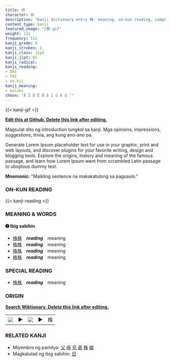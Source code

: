 ```yaml
---
title: 株
character: 株
description: "Kanji dictionary entry 株: meaning, on-kun reading, compounds, origin, related kanji"
content_type: kanji
featured_image: "/株.gif"
weight: 111
frequency: 111
kanji_grade: 9
kanji_strokes: 1
kanji_class: Jōyō
kanji_jlpt: N1
kanji_radical: 
kanji_reading: 
- DAI
- TAI
- oo-kii
kanji_meaning:
- malaki
chōon: "Ā Ī Ū Ē Ō ā ī ū ē ō ’"
---
```

[//]: # (Don't edit the line below. Kanji animated GIF code is automatically generated.)
{{< kanji-gif >}}

[//]: # (Edit below this line.)

**[Edit this at Github. Delete this link after editing.](https://github.com/tim0g/tim/tree/main/content/kanji/株/index.md)**

Magsulat dito ng introduction tungkol sa kanji. Mga opinions, impressions, suggestions, trivia, ang kung ano-ano pa.

Generate Lorem Ipsum placeholder text for use in your graphic, print and web layouts, and discover plugins for your favorite writing, design and blogging tools. Explore the origins, history and meaning of the famous passage, and learn how Lorem Ipsum went from scrambled Latin passage to ubiqitous dummy text.
 
**Mnemonic:** "Maikling sentence na makakatulong sa pagsaulo."

### ON-KUN READING

[//]: # (Don't edit the line below. ON-KUN READING code is automatically generated.)
{{< kanji-reading >}}

### MEANING & WORDS

#### ➊ **Ibig sabihin**
  - [株](../株)[株](../株)　***reading***　meaning
  - [株](../株)[株](../株)　***reading***　meaning
  - [株](../株)[株](../株)　***reading***　meaning
  - [株](../株)[株](../株)　***reading***　meaning

### SPECIAL READING
  - [株](../株)[株](../株)　***reading***　meaning

### ORIGIN

**[Search Wiktionary. Delete this link after editing.](https://wiktionary.org/wiki/株)**
<table class="kanji-table"><tr><td>
<img src="60px-株-bronze.svg.png">
</td><td>▶</td><td>
<img src="60px-株-oracle.svg.png">
</td><td>▶</td>
<td class="kanji-origin">株</td>
</tr></table>

### RELATED KANJI
- Miyembro ng pamilya: [父](../父) [母](../母) [兄](../兄) [弟](../弟) [株](../株) [娘](../娘)
- Magkatulad ng ibig sabihin: [日](../日)
